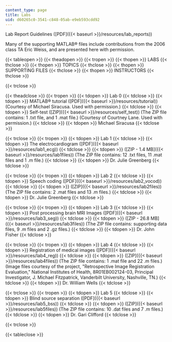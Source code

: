 ```yaml
---
content_type: page
title: Labs
uid: d60265c0-3541-c848-05ab-e9eb593cdd92
---
```


Lab Report Guidelines ([PDF]({{< baseurl >}}/resources/lab_reports))

Many of the supporting MATLAB® files include contributions from the 2006 class TA Eric Weiss, and are presented here with permission.

{{< tableopen >}}
{{< theadopen >}}
{{< tropen >}}
{{< thopen >}}
LABS
{{< thclose >}}
{{< thopen >}}
TOPICS
{{< thclose >}}
{{< thopen >}}
SUPPORTING FILES
{{< thclose >}}
{{< thopen >}}
INSTRUCTORS
{{< thclose >}}

{{< trclose >}}

{{< theadclose >}}
{{< tropen >}}
{{< tdopen >}}
Lab 0
{{< tdclose >}}
{{< tdopen >}}
MATLAB® tutorial ([PDF]({{< baseurl >}}/resources/tutorial)) (Courtesy of Michael Siracusa. Used with permission.)
{{< tdclose >}}
{{< tdopen >}}
Self-test ([ZIP]({{< baseurl >}}/resources/self_test)) (The ZIP file contains: 1 .txt file, and 1 .mat file.) (Courtesy of Courtney Lane. Used with permission.)
{{< tdclose >}}
{{< tdopen >}}
Michael Siracusa
{{< tdclose >}}

{{< trclose >}}
{{< tropen >}}
{{< tdopen >}}
Lab 1
{{< tdclose >}}
{{< tdopen >}}
The electrocardiogram ([PDF]({{< baseurl >}}/resources/lab1_ecg))
{{< tdclose >}}
{{< tdopen >}}
([ZIP - 1.4 MB]({{< baseurl >}}/resources/lab1files)) (The ZIP file contains: 12 .txt files, 11 .mat files and 1 .m file.)
{{< tdclose >}}
{{< tdopen >}}
Dr. Julie Greenberg
{{< tdclose >}}

{{< trclose >}}
{{< tropen >}}
{{< tdopen >}}
Lab 2
{{< tdclose >}}
{{< tdopen >}}
Speech coding ([PDF]({{< baseurl >}}/resources/lab2_vocod))
{{< tdclose >}}
{{< tdopen >}}
([ZIP]({{< baseurl >}}/resources/lab2files)) (The ZIP file contains: 2 .mat files and 13 .m files.)
{{< tdclose >}}
{{< tdopen >}}
Dr. Julie Greenberg
{{< tdclose >}}

{{< trclose >}}
{{< tropen >}}
{{< tdopen >}}
Lab 3
{{< tdclose >}}
{{< tdopen >}}
Post processing brain MRI Images ([PDF]({{< baseurl >}}/resources/lab3_seg))
{{< tdclose >}}
{{< tdopen >}}
([ZIP - 26.8 MB]({{< baseurl >}}/resources/lab3files)) (The ZIP file contains: supporting data files, 9 .m files and 2 .gz files.)
{{< tdclose >}}
{{< tdopen >}}
Dr. John Fisher
{{< tdclose >}}

{{< trclose >}}
{{< tropen >}}
{{< tdopen >}}
Lab 4
{{< tdclose >}}
{{< tdopen >}}
Registration of medical images ([PDF]({{< baseurl >}}/resources/lab4_reg))
{{< tdclose >}}
{{< tdopen >}}
([ZIP]({{< baseurl >}}/resources/lab4files)) (The ZIP file contains: 1 .mat file and 22 .m files.) (Image files courtesy of the project, "Retrospective Image Registration Evaluation," National Institutes of Health, 8R01EB002124-03, Principal Investigator, J. Michael Fitzpatrick, Vanderbilt University, Nashville, TN.)
{{< tdclose >}}
{{< tdopen >}}
Dr. William Wells
{{< tdclose >}}

{{< trclose >}}
{{< tropen >}}
{{< tdopen >}}
Lab 5
{{< tdclose >}}
{{< tdopen >}}
Blind source separation ([PDF]({{< baseurl >}}/resources/lab5_bss))
{{< tdclose >}}
{{< tdopen >}}
([ZIP]({{< baseurl >}}/resources/lab5files)) (The ZIP file contains: 10 .dat files and 7 .m files.)
{{< tdclose >}}
{{< tdopen >}}
Dr. Gari Clifford
{{< tdclose >}}

{{< trclose >}}

{{< tableclose >}}